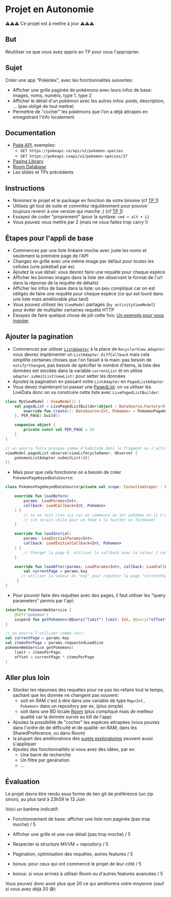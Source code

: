 # Projet en Autonomie

⚠️⚠️⚠️ Ce projet est à mettre à jour ⚠️⚠️⚠️

## But

Réutiliser ce que vous avez appris en TP pour vous l'approprier.

## Sujet

Créer une app "Pokédex", avec les fonctionnalités suivantes:

- Afficher une grille paginée de pokémons avec leurs infos de base: images, noms, numéro, type 1, type 2
- Afficher le détail d'un pokémon avec les autres infos: poids, description, ... (pas obligé de tout mettre)
- Permettre de "cocher" les pokémons que l'on a déjà attrapés en enregistrant l'info localement

## Documentation

- [Poké API](https://pokeapi.co/), exemples:
  - `GET https://pokeapi.co/api/v2/pokemon-species`
  - `GET https://pokeapi.coapi/v2/pokemon-species/27`
- [Paging Library](https://developer.android.com/topic/libraries/architecture/paging)
- [Room Database](https://developer.android.com/topic/libraries/architecture/room)
- Les slides et TPs précédents

## Instructions

- Nommez le projet et le package en fonction de votre binome (cf [TP 1](./TP1.md))
- Utilisez git tout de suite et commitez régulièrement pour pouvoir toujours revenir à une version qui marche ;) (cf [TP 1](./TP1.md))
- Essayez de coder "proprement" (pour la syntaxe: `cmd + alt + L`)
- Vous pouvez vous mettre par 2 (mais ne vous faites trop carry !)

## Étapes pour l'appli de base

- Commencez par une liste linéaire moche avec juste les noms et seulement la première page de l'API
- Changez en grille avec une même image par défaut pour toutes les cellules (une pokéball par ex)
- Ajoutez la vue détail: vous devrez faire une requête pour chaque espèce
- Afficher les bonnes images dans la liste (en observant le format de l'url dans la réponse de la requête de détails)
- Afficher les infos de base dans la liste: un peu compliqué car on est obligés de faire une requête pour chaque espèce (ce qui est lourd dans une liste mais améliorable plus tard)
- Vous pouvez utilisez les `ViewModel` partagés (`by activityViewModel`) pour éviter de multiplier certaines requête HTTP
- Essayez de faire quelque chose de joli cette fois: [Un exemple pour vous inspirer](https://www.instagram.com/p/Bx86mp2hWT-/)

## Ajouter la pagination

- Commencez par utiliser [`ListAdapter`](https://developer.android.com/reference/androidx/recyclerview/widget/ListAdapter) à la place de `RecyclerView.Adapter`: vous devrez implémenter un `ListAdapter.DiffCallback` mais cela simplifie certaines choses que l'on faisait à la main: pas besoin de `notify*Changed`, pas besoin de spécifier le nombre d'items, la liste des données est stockée dans la variable `currentList` et on utilise `adapter.submitList(newList)` pour setter les données
- Ajoutez la pagination en passant votre `ListAdapter` en `PagedListAdapter`
- Vous devez maintenant lui passer une [PagedList](https://developer.android.com/topic/libraries/architecture/paging/ui): on va utiliser les LiveData donc on va construire cette liste avec `LivePagedListBuilder`:

```kotlin
class MyViewModel : ViewModel() {
    val pagedList = LivePagedListBuilder(object : DataSource.Factory<String, Pokemon>() {
        override fun create(): DataSource<Int, Pokemon> = PokemonPageKeyedDataSource(viewModelScope)
    }, PER_PAGE).build()

    companion object {
        private const val PER_PAGE = 20
    }
}

// on pourra faire presque comme d'habitude dans le fragment ou l'activity:
viewModel.pagedList.observe(viewLifecycleOwner, Observer {
    pokemonListAdapter.submitList(it)
})
```

- Mais pour que cela fonctionne on a besoin de créer `PokemonPageKeyedDataSource`:

```kotlin
class PokemonPageKeyedDataSource(private val scope: CoroutineScope) : PageKeyedDataSource<Int, Pokemon>() {

    override fun loadBefore(
        params: LoadParams<Int>,
        callback: LoadCallback<Int, Pokemon>
    ) {
        // on ne fait rien ici car on commence au 1er pokémon et il n'y a rien avant
        // (ce serait utile pour un feed à la twitter ou facebook)
    }

    override fun loadInitial(
        params: LoadInitialParams<Int>,
        callback: LoadInitialCallback<Int, Pokemon>
    ) {
        // Charger la page 0, utiliser la callback avec la valeur 1 comme "key"
    }

    override fun loadAfter(params: LoadParams<Int>, callback: LoadCallback<Int, Pokemon>) {
        val currentPage = params.key
       // utiliser la valeur de "key" pour requêter la page "currentPage" et utiliser la callback avec currentPage + 1
     }
}
```

- Pour pouvoir faire des requêtes avec des pages, il faut utiliser les "query parameters" permis par l'api:

```kotlin
interface PokemonWebService {
    @GET("pokemon")
    suspend fun getPokemons(@Query("limit") limit: Int, @Query("offset") offset: Int = 0): Response<PokeListResponse>
}

// on pourra l'utiliser comme ceci:
val currentPage = params.key
val itemsPerPage = params.requestedLoadSize
pokemonWebService.getPokemons(
    limit = itemsPerPage,
    offset = currentPage * itemsPerPage
)
```

## Aller plus loin

- Stocker les réponses des requêtes pour ne pas les refaire tout le temps, sachant que les donnée ne changent pas souvent:
  - soit en RAM c'est à dire dans une variable de type `Map<Int, Pokemon>` dans un repository par ex, (plus simple)
  - soit dans une BD locale [Room](https://developer.android.com/topic/libraries/architecture/room) (plus compliqué mais de meilleur qualité car la donnée survie au kill de l'app)
- Ajoutez la possibilité de "cocher" les espèces attrapées (vous pouvez dans l'ordre de de difficulté et de qualité: en RAM, dans les SharedPreference, ou dans Room)
- la plupart des améliorations des [sujets exploratoires](./sujets_explo.md) peuvent aussi s'appliquer
- Ajoutez des fonctionnalités si vous avez des idées, par ex:
  - Une barre de recherche
  - Un filtre par génération
  - ...

## Évaluation

Le projet devra être rendu sous forme de lien git de préférence (un zip sinon), au plus tard à 23h59 le 13 Juin

Voici un barême indicatif:

- Fonctionnement de base: afficher une liste non paginée (pas trop moche) / 5
- Afficher une grille et une vue détail (pas trop moche) / 5
- Respecter la structure MVVM + repository / 5
- Pagination, optimisation des requêtes, autres features / 5

- bonus: pour ceux qui ont commencé le projet de leur côté / 5
- bonus: si vous arrivez à utiliser Room ou d'autres features avancées / 5

Vous pouvez donc avoir plus que 20 ce qui améliorera votre moyenne (sauf si vous avez déjà 20 😅)
